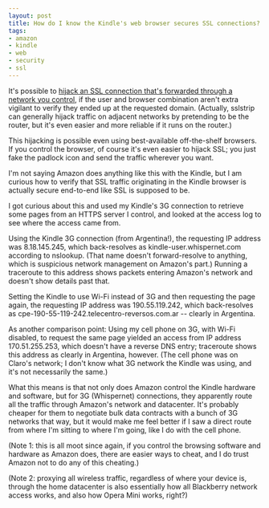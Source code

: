```yaml
---
layout: post
title: How do I know the Kindle's web browser secures SSL connections?
tags:
- amazon
- kindle
- web
- security
- ssl
---
```

It's possible to [hijack an SSL connection that's forwarded through a network
you control](http://www.thoughtcrime.org/software/sslstrip/), if the user and
browser combination aren't extra vigilant to verify they ended up at the
requested domain. (Actually, sslstrip can generally hijack traffic on adjacent
networks by pretending to be the router, but it's even easier and more
reliable if it runs on the router.)

This hijacking is possible even using best-available off-the-shelf browsers.
If you control the browser, of course it's even easier to hijack SSL; you just
fake the padlock icon and send the traffic wherever you want.

I'm not saying Amazon does anything like this with the Kindle, but I am
curious how to verify that SSL traffic originating in the Kindle browser is
actually secure end-to-end like SSL is supposed to be.

I got curious about this and used my Kindle's 3G connection to retrieve some
pages from an HTTPS server I control, and looked at the access log to see
where the access came from.

Using the Kindle 3G connection (from Argentina!), the requesting IP address
was 8.18.145.245, which back-resolves as kindle-user.whispernet.com according
to nslookup. (That name doesn't forward-resolve to anything, which is
suspicious network management on Amazon's part.) Running a traceroute to this
address shows packets entering Amazon's network and doesn't show details past
that.

Setting the Kindle to use Wi-Fi instead of 3G and then requesting the page
again, the requesting IP address was 190.55.119.242, which back-resolves as
cpe-190-55-119-242.telecentro-reversos.com.ar -- clearly in Argentina.

As another comparison point: Using my cell phone on 3G, with Wi-Fi disabled,
to request the same page yielded an access from IP address 170.51.255.253,
which doesn't have a reverse DNS entry; traceroute shows this address as
clearly in Argentina, however. (The cell phone was on Claro's network; I don't
know what 3G network the Kindle was using, and it's not necessarily the same.)

What this means is that not only does Amazon control the Kindle hardware and
software, but for 3G (Whispernet) connections, they apparently route all the
traffic through Amazon's network and datacenter. It's probably cheaper for
them to negotiate bulk data contracts with a bunch of 3G networks that way,
but it would make me feel better if I saw a direct route from where I'm
sitting to where I'm going, like I do with the cell phone.

(Note 1: this is all moot since again, if you control the browsing software
and hardware as Amazon does, there are easier ways to cheat, and I do trust
Amazon not to do any of this cheating.)

(Note 2: proxying all wireless traffic, regardless of where your device is,
through the home datacenter is also essentially how all Blackberry network
access works, and also how Opera Mini works, right?)

